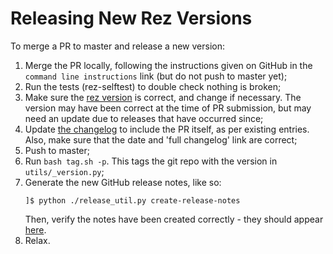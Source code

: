 # Releasing New Rez Versions

To merge a PR to master and release a new version:

1. Merge the PR locally, following the instructions given on GitHub in the
   `command line instructions` link (but do not push to master yet);
2. Run the tests (rez-selftest) to double check nothing is broken;
3. Make sure the [rez version](https://github.com/nerdvegas/rez/blob/master/src/rez/utils/_version.py)
   is correct, and change if necessary. The version may have been correct at the
   time of PR submission, but may need an update due to releases that have occurred
   since;
4. Update [the changelog](https://github.com/nerdvegas/rez/blob/master/CHANGELOG.md)
   to include the PR itself, as per existing entries. Also, make sure that the
   date and 'full changelog' link are correct;
5. Push to master;
6. Run `bash tag.sh -p`. This tags the git repo with the version in `utils/_version.py`;
7. Generate the new GitHub release notes, like so:
      ```
      ]$ python ./release_util.py create-release-notes
      ```
   Then, verify the notes have been created correctly - they should appear
   [here](https://github.com/nerdvegas/rez/releases).
8. Relax.
